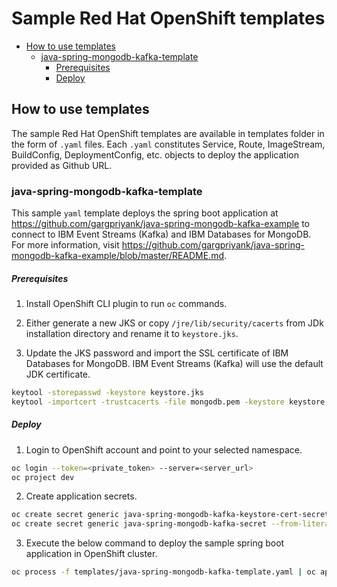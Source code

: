 # Sample Red Hat OpenShift templates

- [How to use templates](#how-to-use-templates)
    - [java-spring-mongodb-kafka-template](#java-spring-mongodb-kafka-template)
        - [Prerequisites](#prerequisites)
        - [Deploy](#deploy)

## How to use templates

The sample Red Hat OpenShift templates are available in templates folder in the form of `.yaml` files. Each `.yaml` constitutes Service, Route, ImageStream, BuildConfig, DeploymentConfig, etc. objects to deploy the application provided as Github URL.

### java-spring-mongodb-kafka-template

This sample `yaml` template deploys the spring boot application at https://github.com/gargpriyank/java-spring-mongodb-kafka-example to connect to IBM Event Streams (Kafka) and IBM Databases for MongoDB. For more information, visit https://github.com/gargpriyank/java-spring-mongodb-kafka-example/blob/master/README.md.

##### Prerequisites

1. Install OpenShift CLI plugin to run `oc` commands.

2. Either generate a new JKS or copy `/jre/lib/security/cacerts` from JDk installation directory and rename it to `keystore.jks`.

3. Update the JKS password and import the SSL certificate of IBM Databases for MongoDB. IBM Event Streams (Kafka) will use the default JDK certificate.
```bash
keytool -storepasswd -keystore keystore.jks
keytool -importcert -trustcacerts -file mongodb.pem -keystore keystore.jks -alias mongodb -storepass <secure_password>
```

##### Deploy

1. Login to OpenShift account and point to your selected namespace.

```bash
oc login --token=<private_token> --server=<server_url>
oc project dev
```

2. Create application secrets.

```bash
oc create secret generic java-spring-mongodb-kafka-keystore-cert-secret --from-file=keystore.jks
oc create secret generic java-spring-mongodb-kafka-secret --from-literal=jvm-secret="-Djavax.net.ssl.trustStore=/etc/keystore/cert/keystore.jks -Djavax.net.ssl.trustStorePassword=<secure_password>" --from-literal=mongo-db-url="<database_url starting with mongodb://>" --from-literal=mongo-db-name="<database_name>" --from-literal=es_kafka_topic_name="<kafka_topic_name>" --from-literal=es_kafka_service_name='<es_kafka_service_creds>'
```

3. Execute the below command to deploy the sample spring boot application in OpenShift cluster.

```bash
oc process -f templates/java-spring-mongodb-kafka-template.yaml | oc apply -f -
```